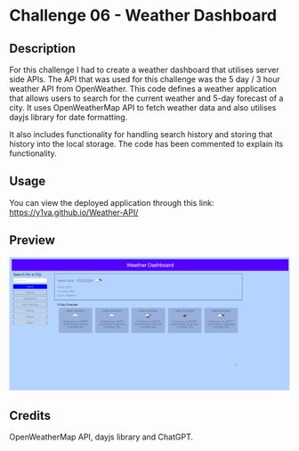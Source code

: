 # Challenge 06 - Weather Dashboard


## Description

For this challenge I had to create a weather dashboard that utilises server side APIs. The API that was used for this challenge was the 5 day / 3 hour weather API from OpenWeather. This code defines a weather application that allows users to search for the current weather and 5-day forecast of a city. It uses OpenWeatherMap API to fetch weather data and also utilises dayjs library for date formatting.

It also includes functionality for handling search history and storing that history into the local storage. The code has been commented to explain its functionality.


## Usage

You can view the deployed application through this link: https://y1va.github.io/Weather-API/


## Preview

![A screenshot of the page taken in Google Chrome](./assets/images/2024-01-11%2016_32_20-Weather%20Dashboard.png)


## Credits

OpenWeatherMap API, dayjs library and ChatGPT.

